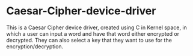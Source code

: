 # Caesar-Cipher-device-driver
This is a Caesar Cipher device driver, created using C in Kernel space, in which a user can input a word and have that word either encrypted or decrypted. They can also select a key that they want to use for the encryption/decryption.
